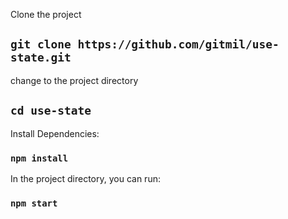 
Clone the project

## `git clone https://github.com/gitmil/use-state.git`

change to the project directory

## `cd use-state`

Install Dependencies:

### `npm install`

In the project directory, you can run:

### `npm start`

